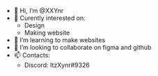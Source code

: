 - 👋 Hi, I’m @XXYnr
- 👀 Curently interested on:
    - Design
    - Making website
- 🌱 I’m learning to make websites
- 💞️ I’m looking to collaborate on figma and github
- 📫 Contacts: 
    - Discord: ItzXynr#9326

<!---
XXYnr/XXYnr is a ✨ special ✨ repository because its `README.md` (this file) appears on your GitHub profile.
You can click the Preview link to take a look at your changes.
--->
